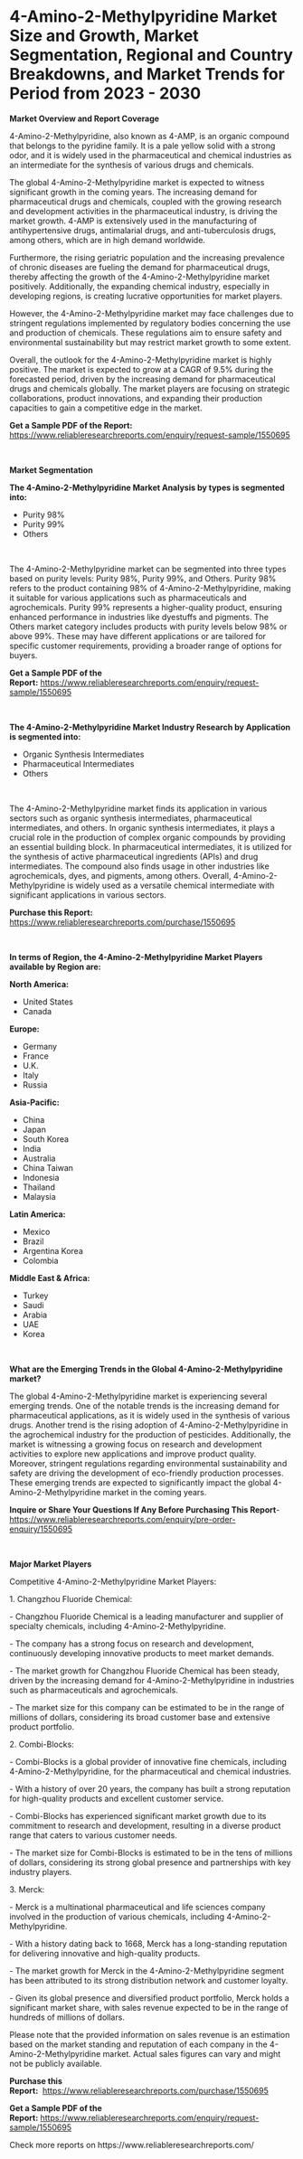 <p><h1>4-Amino-2-Methylpyridine Market Size and Growth, Market Segmentation, Regional and Country Breakdowns, and Market Trends for Period from 2023 -  2030</h1></p><p><strong>Market Overview and Report Coverage</strong></p>
<p><p>4-Amino-2-Methylpyridine, also known as 4-AMP, is an organic compound that belongs to the pyridine family. It is a pale yellow solid with a strong odor, and it is widely used in the pharmaceutical and chemical industries as an intermediate for the synthesis of various drugs and chemicals.</p><p>The global 4-Amino-2-Methylpyridine market is expected to witness significant growth in the coming years. The increasing demand for pharmaceutical drugs and chemicals, coupled with the growing research and development activities in the pharmaceutical industry, is driving the market growth. 4-AMP is extensively used in the manufacturing of antihypertensive drugs, antimalarial drugs, and anti-tuberculosis drugs, among others, which are in high demand worldwide.</p><p>Furthermore, the rising geriatric population and the increasing prevalence of chronic diseases are fueling the demand for pharmaceutical drugs, thereby affecting the growth of the 4-Amino-2-Methylpyridine market positively. Additionally, the expanding chemical industry, especially in developing regions, is creating lucrative opportunities for market players.</p><p>However, the 4-Amino-2-Methylpyridine market may face challenges due to stringent regulations implemented by regulatory bodies concerning the use and production of chemicals. These regulations aim to ensure safety and environmental sustainability but may restrict market growth to some extent.</p><p>Overall, the outlook for the 4-Amino-2-Methylpyridine market is highly positive. The market is expected to grow at a CAGR of 9.5% during the forecasted period, driven by the increasing demand for pharmaceutical drugs and chemicals globally. The market players are focusing on strategic collaborations, product innovations, and expanding their production capacities to gain a competitive edge in the market.</p></p>
<p><strong>Get a Sample PDF of the Report:</strong> <a href="https://www.reliableresearchreports.com/enquiry/request-sample/1550695">https://www.reliableresearchreports.com/enquiry/request-sample/1550695</a></p>
<p>&nbsp;</p>
<p><strong>Market Segmentation</strong></p>
<p><strong>The 4-Amino-2-Methylpyridine Market Analysis by types is segmented into:</strong></p>
<p><ul><li>Purity 98%</li><li>Purity 99%</li><li>Others</li></ul></p>
<p>&nbsp;</p>
<p><p>The 4-Amino-2-Methylpyridine market can be segmented into three types based on purity levels: Purity 98%, Purity 99%, and Others. Purity 98% refers to the product containing 98% of 4-Amino-2-Methylpyridine, making it suitable for various applications such as pharmaceuticals and agrochemicals. Purity 99% represents a higher-quality product, ensuring enhanced performance in industries like dyestuffs and pigments. The Others market category includes products with purity levels below 98% or above 99%. These may have different applications or are tailored for specific customer requirements, providing a broader range of options for buyers.</p></p>
<p><strong>Get a Sample PDF of the Report:</strong>&nbsp;<a href="https://www.reliableresearchreports.com/enquiry/request-sample/1550695">https://www.reliableresearchreports.com/enquiry/request-sample/1550695</a></p>
<p>&nbsp;</p>
<p><strong>The 4-Amino-2-Methylpyridine Market Industry Research by Application is segmented into:</strong></p>
<p><ul><li>Organic Synthesis Intermediates</li><li>Pharmaceutical Intermediates</li><li>Others</li></ul></p>
<p>&nbsp;</p>
<p><p>The 4-Amino-2-Methylpyridine market finds its application in various sectors such as organic synthesis intermediates, pharmaceutical intermediates, and others. In organic synthesis intermediates, it plays a crucial role in the production of complex organic compounds by providing an essential building block. In pharmaceutical intermediates, it is utilized for the synthesis of active pharmaceutical ingredients (APIs) and drug intermediates. The compound also finds usage in other industries like agrochemicals, dyes, and pigments, among others. Overall, 4-Amino-2-Methylpyridine is widely used as a versatile chemical intermediate with significant applications in various sectors.</p></p>
<p><strong>Purchase this Report:</strong>&nbsp; <a href="https://www.reliableresearchreports.com/purchase/1550695">https://www.reliableresearchreports.com/purchase/1550695</a></p>
<p>&nbsp;</p>
<p><strong>In terms of Region, the 4-Amino-2-Methylpyridine Market Players available by Region are:</strong></p>
<p>
    <p> <strong> North America: </strong>
        <ul>
            <li>United States</li>
            <li>Canada</li>
        </ul>
        </p> 
    <p> <strong> Europe: </strong>
        <ul>
            <li>Germany</li>
            <li>France</li>
            <li>U.K.</li>
            <li>Italy</li>
            <li>Russia</li>
        </ul>
        </p> 
    <p> <strong> Asia-Pacific: </strong>
        <ul>
            <li>China</li>
            <li>Japan</li>
            <li>South Korea</li>
            <li>India</li>
            <li>Australia</li>
            <li>China Taiwan</li>
            <li>Indonesia</li>
            <li>Thailand</li>
            <li>Malaysia</li>
        </ul>
        </p> 
    <p> <strong> Latin America: </strong>
        <ul>
            <li>Mexico</li>
            <li>Brazil</li>
            <li>Argentina Korea</li>
            <li>Colombia</li>
        </ul>
        </p> 
    <p> <strong> Middle East & Africa: </strong>
        <ul>
            <li>Turkey</li>
            <li>Saudi</li>
            <li>Arabia</li>
            <li>UAE</li>
            <li>Korea</li>
        </ul>
    </p>
    </p>
<p>&nbsp;</p>
<p><strong>What are the Emerging Trends in the Global 4-Amino-2-Methylpyridine market?</strong></p>
<p><p>The global 4-Amino-2-Methylpyridine market is experiencing several emerging trends. One of the notable trends is the increasing demand for pharmaceutical applications, as it is widely used in the synthesis of various drugs. Another trend is the rising adoption of 4-Amino-2-Methylpyridine in the agrochemical industry for the production of pesticides. Additionally, the market is witnessing a growing focus on research and development activities to explore new applications and improve product quality. Moreover, stringent regulations regarding environmental sustainability and safety are driving the development of eco-friendly production processes. These emerging trends are expected to significantly impact the global 4-Amino-2-Methylpyridine market in the coming years.</p></p>
<p><strong>Inquire or Share Your Questions If Any Before Purchasing This Report</strong>- <a href="https://www.reliableresearchreports.com/enquiry/pre-order-enquiry/1550695">https://www.reliableresearchreports.com/enquiry/pre-order-enquiry/1550695</a></p>
<p>&nbsp;</p>
<p><strong>Major Market Players</strong></p>
<p><p>Competitive 4-Amino-2-Methylpyridine Market Players:</p><p>1. Changzhou Fluoride Chemical:</p><p>- Changzhou Fluoride Chemical is a leading manufacturer and supplier of specialty chemicals, including 4-Amino-2-Methylpyridine.</p><p>- The company has a strong focus on research and development, continuously developing innovative products to meet market demands.</p><p>- The market growth for Changzhou Fluoride Chemical has been steady, driven by the increasing demand for 4-Amino-2-Methylpyridine in industries such as pharmaceuticals and agrochemicals.</p><p>- The market size for this company can be estimated to be in the range of millions of dollars, considering its broad customer base and extensive product portfolio.</p><p>2. Combi-Blocks:</p><p>- Combi-Blocks is a global provider of innovative fine chemicals, including 4-Amino-2-Methylpyridine, for the pharmaceutical and chemical industries.</p><p>- With a history of over 20 years, the company has built a strong reputation for high-quality products and excellent customer service.</p><p>- Combi-Blocks has experienced significant market growth due to its commitment to research and development, resulting in a diverse product range that caters to various customer needs.</p><p>- The market size for Combi-Blocks is estimated to be in the tens of millions of dollars, considering its strong global presence and partnerships with key industry players.</p><p>3. Merck:</p><p>- Merck is a multinational pharmaceutical and life sciences company involved in the production of various chemicals, including 4-Amino-2-Methylpyridine.</p><p>- With a history dating back to 1668, Merck has a long-standing reputation for delivering innovative and high-quality products.</p><p>- The market growth for Merck in the 4-Amino-2-Methylpyridine segment has been attributed to its strong distribution network and customer loyalty.</p><p>- Given its global presence and diversified product portfolio, Merck holds a significant market share, with sales revenue expected to be in the range of hundreds of millions of dollars.</p><p>Please note that the provided information on sales revenue is an estimation based on the market standing and reputation of each company in the 4-Amino-2-Methylpyridine market. Actual sales figures can vary and might not be publicly available.</p></p>
<p><strong>Purchase this Report:</strong>&nbsp;&nbsp;<a href="https://www.reliableresearchreports.com/purchase/1550695">https://www.reliableresearchreports.com/purchase/1550695</a></p>
<p></p>
<p><strong>Get a Sample PDF of the Report:</strong>&nbsp;<a href="https://www.reliableresearchreports.com/enquiry/request-sample/1550695">https://www.reliableresearchreports.com/enquiry/request-sample/1550695</a></p>
<p>Check more reports on https://www.reliableresearchreports.com/</p>